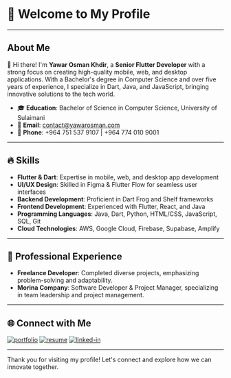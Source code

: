 # 🌟 Welcome to My Profile

---

## About Me

👋 Hi there! I'm **Yawar Osman Khdir**, a **Senior Flutter Developer** with a strong focus on creating high-quality mobile, web, and desktop applications. With a Bachelor's degree in Computer Science and over five years of experience, I specialize in Dart, Java, and JavaScript, bringing innovative solutions to the tech world.

- 🎓 **Education**: Bachelor of Science in Computer Science, University of Sulaimani  
- 📧 **Email**: [contact@yawarosman.com](mailto:contact@yawarosman.com)  
- 📱 **Phone**: +964 751 537 9107 | +964 774 010 9001  

---

## 🔥 Skills

- **Flutter & Dart**: Expertise in mobile, web, and desktop app development
- **UI/UX Design**: Skilled in Figma & Flutter Flow for seamless user interfaces
- **Backend Development**: Proficient in Dart Frog and Shelf frameworks
- **Frontend Development**: Experienced with Flutter, React, and Java
- **Programming Languages**: Java, Dart, Python, HTML/CSS, JavaScript, SQL, Git
- **Cloud Technologies**: AWS, Google Cloud, Firebase, Supabase, Amplify

---

## 💼 Professional Experience

- **Freelance Developer**: Completed diverse projects, emphasizing problem-solving and adaptability.
- **Morina Company**: Software Developer & Project Manager, specializing in team leadership and project management.

---

## 🌐 Connect with Me

[![portfolio](https://img.shields.io/badge/Portfolio-5340ff?style=for-the-badge&logo=Google-chrome&logoColor=white)](https://yawarosman.com/)
[![resume](https://img.shields.io/badge/Resume-4285F4?style=for-the-badge&logo=read-the-docs&logoColor=white)]([https://firebasestorage.googleapis.com/v0/b/yawarosman-8f2c8.appspot.com/o/YawarOsman.pdf?alt=media&token=73b1b21f-af49-4a29-a043-71ed828abdb4](https://firebasestorage.googleapis.com/v0/b/yawarosman-8f2c8.appspot.com/o/YawarOsman(CV).pdf?alt=media&token=bfed68d6-623e-4b09-9bee-0806ea2a9f6b))
[![linked-in](https://img.shields.io/badge/LinkedIn-0077B5?style=for-the-badge&logo=LinkedIn&logoColor=white)](https://www.linkedin.com/in/yawar-osman-68530b203)

---

Thank you for visiting my profile! Let's connect and explore how we can innovate together.
